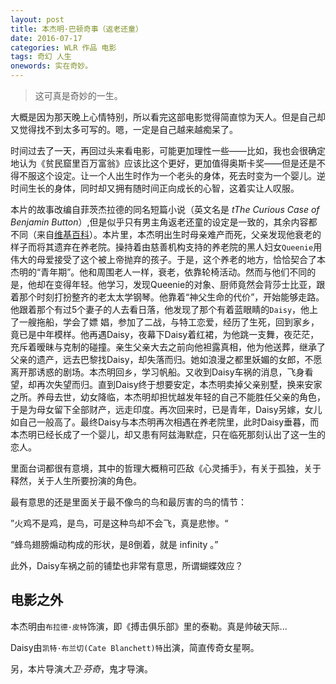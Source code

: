 ```yaml
---
layout: post
title: 本杰明·巴顿奇事（返老还童）
date: 2016-07-17
categories: WLR 作品 电影
tags: 奇幻 人生
onewords: 实在奇妙。
---
```

> 这可真是奇妙的一生。

大概是因为那天晚上心情特别，所以看完这部电影觉得简直惊为天人。但是自己却又觉得找不到太多可写的。嗯，一定是自己越来越痴呆了。

时间过去了一天，再回过头来看电影，可能更加理性一些——比如，我也会很确定地认为《贫民窟里百万富翁》应该比这个更好，更加值得奥斯卡奖——但是还是不得不服这个设定。让一个人出生时作为一个老头的身体，死去时变为一个婴儿。逆时间生长的身体，同时却又拥有随时间正向成长的心智，这着实让人叹服。

本片的故事改编自菲茨杰拉德的同名短篇小说（英文名是 *tThe Curious Case of Benjamin Button*）,但是似乎只有男主角返老还童的设定是一致的，其余内容都不同（来自[维基百科](https://zh.wikipedia.org/wiki/%E5%A5%87%E5%B9%BB%E9%80%86%E7%B7%A3)）。本片里，本杰明出生时母亲难产而死，父亲发现他衰老的样子而将其遗弃在养老院。操持着由慈善机构支持的养老院的黑人妇女`Queenie`用伟大的母爱接受了这个被上帝抛弃的孩子。于是，这个养老的地方，恰恰契合了本杰明的“青年期”。他和周围老人一样，衰老，依靠轮椅活动。然而与他们不同的是，他却在变得年轻。他学习，发现Queenie的对象、厨师竟然会背莎士比亚，跟着那个时刻打扮整齐的老太太学钢琴。他靠着“神父生命的代价”，开始能够走路。他跟着那个有过5个妻子的人去看日落，他发现了那个有着蓝眼睛的`Daisy`，他上了一艘拖船，学会了嫖 娼，参加了二战，与特工恋爱，经历了生死，回到家乡，竟已是中年模样。他再遇Daisy，夜幕下Daisy着红裙，为他跳一支舞，夜茫茫，充斥着暧昧与克制的碰撞。亲生父亲大去之前向他袒露真相，他为他送葬，继承了父亲的遗产，远去巴黎找Daisy，却失落而归。她如浪漫之都里妖媚的女郎，不愿离开那诱惑的剧场。本杰明回乡，学习帆船。又收到Daisy车祸的消息，飞身看望，却再次失望而归。直到Daisy终于想要安定，本杰明卖掉父亲别墅，换来安家之所。养母去世，幼女降临，本杰明却担忧越发年轻的自己不能胜任父亲的角色，于是为母女留下全部财产，远走印度。再次回来时，已是青年，Daisy另嫁，女儿如自己一般高了。最终Daisy与本杰明再次相遇在养老院里，此时Daisy垂暮，而本杰明已经长成了一个婴儿，却又患有阿兹海默症，只在临死那刻认出了这一生的恋人。

里面台词都很有意境，其中的哲理大概稍可匹敌《心灵捕手》，有关于孤独，关于释然，关于人生所要扮演的角色。

最有意思的还是里面关于最不像鸟的鸟和最厉害的鸟的情节：

”火鸡不是鸡，是鸟，可是这种鸟却不会飞，真是悲惨。“

“蜂鸟翅膀煽动构成的形状，是8倒着，就是 infinity 。”

此外，Daisy车祸之前的铺垫也非常有意思，所谓蝴蝶效应？

## 电影之外

本杰明由`布拉德·皮特`饰演，即《搏击俱乐部》里的泰勒。真是帅破天际...

Daisy由`凯特·布兰切(Cate Blanchett)特`出演，简直传奇女星啊。

另，本片导演*大卫·芬奇*，鬼才导演。
